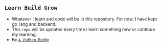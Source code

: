 ## `Learn Build Grow`

- Whatever I learn and code will be in this repository. For now, I have kept go_lang and backend.
- This `repo` will be updated every time I learn something new or continue my learning.
- By [`A Vidhan Reddy`](https://linkedin.com/in/AVidhanR)
